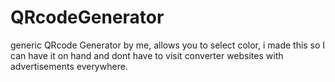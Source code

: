 # QRcodeGenerator
generic QRcode Generator by me, allows you to select color, i made this so I can have it on hand and dont have to visit converter websites with advertisements everywhere.

